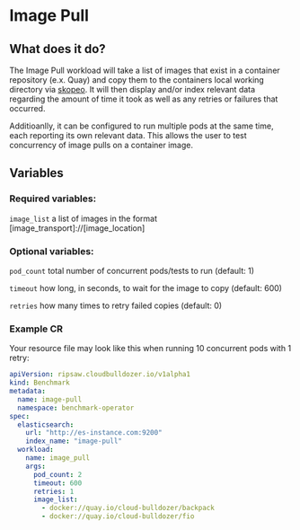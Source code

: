 # Image Pull

## What does it do?

The Image Pull workload will take a list of images that exist in a container repository (e.x. Quay)
and copy them to the containers local working directory via [skopeo](https://github.com/containers/skopeo).
It will then display and/or index relevant data regarding the amount of time it took as well as any retries
or failures that occurred.

Additioanlly, it can be configured to run multiple pods at the same time, each reporting its own relevant data.
This allows the user to test concurrency of image pulls on a container image.

## Variables

### Required variables:

`image_list` a list of images in the format [image_transport]://[image_location]

### Optional variables:

`pod_count` total number of concurrent pods/tests to run (default: 1)

`timeout` how long, in seconds, to wait for the image to copy (default: 600)

`retries` how many times to retry failed copies (default: 0)

### Example CR

Your resource file may look like this when running 10 concurrent pods with 1 retry:

```yaml
apiVersion: ripsaw.cloudbulldozer.io/v1alpha1
kind: Benchmark
metadata:
  name: image-pull
  namespace: benchmark-operator
spec:
  elasticsearch:
    url: "http://es-instance.com:9200"
    index_name: "image-pull"
  workload:
    name: image_pull
    args:
      pod_count: 2
      timeout: 600
      retries: 1
      image_list:
        - docker://quay.io/cloud-bulldozer/backpack
        - docker://quay.io/cloud-bulldozer/fio
```
